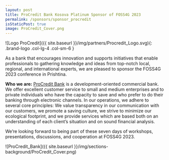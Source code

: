 ```yaml
---
layout: post
title: ProCredit Bank Kosova Platinum Sponsor of FOSS4G 2023
permalink: /sponsors/sponsor_procredit
isStaticPost: true
image: ProCredit_Cover.png
---
```


![Logo ProCredit]({{ site.baseurl }}/img/partners/Procredit_Logo.svg){: .brand-logo .col-lg-4 .col-sm-6 }

As a bank that encourages innovation and supports initiatives that enable professionals to gathering knowledge and ideas from top-notch local, regional, and international experts, we are pleased to sponsor the FOSS4G 2023 conference in Prishtina.

**Who we are:** [ProCredit Bank](https://procreditbank-kos.com/eng/homepage/) is a development-oriented commercial bank. We offer excellent customer service to small and medium enterprises and to private individuals who have the capacity to save and who prefer to do their banking through electronic channels. In our operations, we adhere to several core principles: We value transparency in our communication with our customers, we promote a saving culture, we strive to minimize our ecological footprint, and we provide services which are based both on an understanding of each client’s situation and on sound financial analysis.

We’re looking forward to being part of these seven days of workshops, presentations, discussions, and cooperation at FOSS4G 2023.

![ProCredit_Bank]({{ site.baseurl }}/img/sections-background/ProCredit_Cover.png)